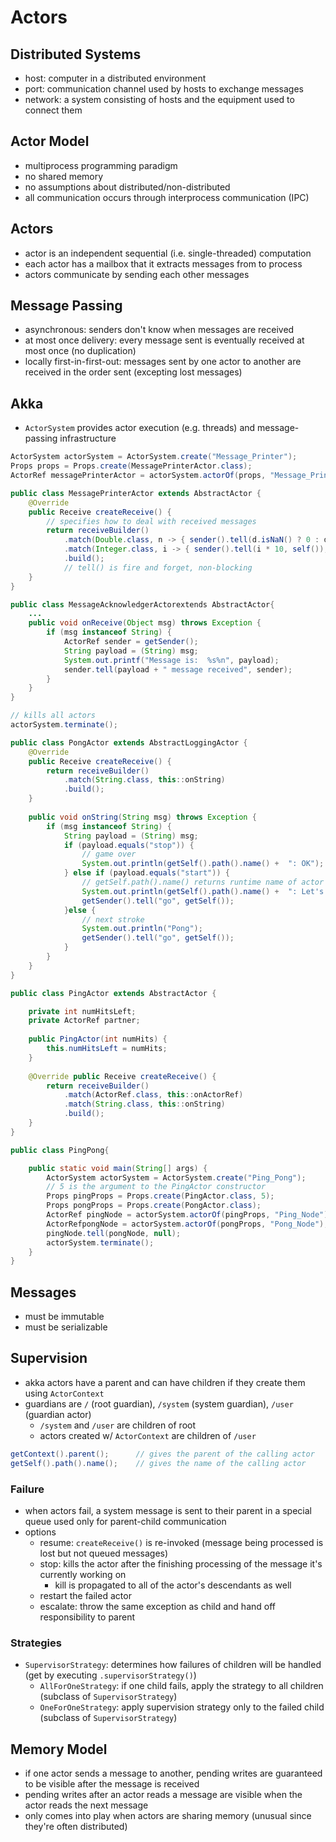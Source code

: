 # Actors

## Distributed Systems

- host: computer in a distributed environment
- port: communication channel used by hosts to exchange messages
- network: a system consisting of hosts and the equipment used to connect them

## Actor Model

- multiprocess programming paradigm
- no shared memory
- no assumptions about distributed/non-distributed
- all communication occurs through interprocess communication (IPC)

## Actors

- actor is an independent sequential (i.e. single-threaded) computation
- each actor has a mailbox that it extracts messages from to process
- actors communicate by sending each other messages

## Message Passing

- asynchronous: senders don't know when messages are received
- at most once delivery: every message sent is eventually received at most once (no duplication)
- locally first-in-first-out: messages sent by one actor to another are received in the order sent (excepting lost messages)

## Akka

- `ActorSystem` provides actor execution (e.g. threads) and message-passing infrastructure

```java
ActorSystem actorSystem = ActorSystem.create("Message_Printer");
Props props = Props.create(MessagePrinterActor.class);
ActorRef messagePrinterActor = actorSystem.actorOf(props, "Message_Printer_Actor");

public class MessagePrinterActor extends AbstractActor {
    @Override
    public Receive createReceive() {
        // specifies how to deal with received messages
        return receiveBuilder()
            .match(Double.class, n -> { sender().tell(d.isNaN() ? 0 : d, self()); })
            .match(Integer.class, i -> { sender().tell(i * 10, self()); });
            .build();
            // tell() is fire and forget, non-blocking
    }
}

public class MessageAcknowledgerActorextends AbstractActor{
    ...
    public void onReceive(Object msg) throws Exception {
        if (msg instanceof String) {
            ActorRef sender = getSender();
            String payload = (String) msg;
            System.out.printf("Message is:  %s%n", payload);
            sender.tell(payload + " message received", sender);
        }
    }
}

// kills all actors
actorSystem.terminate();
```

```java
public class PongActor extends AbstractLoggingActor {
    @Override
    public Receive createReceive() {
        return receiveBuilder()
            .match(String.class, this::onString)
            .build();
    }
    
    public void onString(String msg) throws Exception {
        if (msg instanceof String) {
            String payload = (String) msg;
            if (payload.equals("stop")) { 
                // game over
                System.out.println(getSelf().path().name() +  ": OK");
            } else if (payload.equals("start")) {
                // getSelf.path().name() returns runtime name of actor
                System.out.println(getSelf().path().name() +  ": Let's do it.");
                getSender().tell("go", getSelf());
            }else { 
                // next stroke
                System.out.println("Pong");
                getSender().tell("go", getSelf());
            }
        }
    }
}

public class PingActor extends AbstractActor {

    private int numHitsLeft;
    private ActorRef partner;
    
    public PingActor(int numHits) {
        this.numHitsLeft = numHits;
    }
    
    @Override public Receive createReceive() {
        return receiveBuilder()
            .match(ActorRef.class, this::onActorRef)
            .match(String.class, this::onString)
            .build();
    }
}

public class PingPong{

    public static void main(String[] args) {
        ActorSystem actorSystem = ActorSystem.create("Ping_Pong");
        // 5 is the argument to the PingActor constructor
        Props pingProps = Props.create(PingActor.class, 5);
        Props pongProps = Props.create(PongActor.class);
        ActorRef pingNode = actorSystem.actorOf(pingProps, "Ping_Node");
        ActorRefpongNode = actorSystem.actorOf(pongProps, "Pong_Node");
        pingNode.tell(pongNode, null);
        actorSystem.terminate();
    }
}
```

## Messages

- must be immutable
- must be serializable

## Supervision

- akka actors have a parent and can have children if they create them using `ActorContext`
- guardians are `/` (root guardian), `/system` (system guardian), `/user` (guardian actor)
  - `/system` and `/user` are children of root
  - actors created w/ `ActorContext` are children of `/user`
 
```java
getContext().parent();      // gives the parent of the calling actor
getSelf().path().name();    // gives the name of the calling actor
```

### Failure

- when actors fail, a system message is sent to their parent in a special queue used only for parent-child communication
- options
  - resume: `createReceive()` is re-invoked (message being processed is lost but not queued messages)
  - stop: kills the actor after the finishing processing of the message it's currently working on
    - kill is propagated to all of the actor's descendants as well
  - restart the failed actor
  - escalate: throw the same exception as child and hand off responsibility to parent

### Strategies

- `SupervisorStrategy`: determines how failures of children will be handled (get by executing `.supervisorStrategy()`) 
  - `AllForOneStrategy`: if one child fails, apply the strategy to all children (subclass of `SupervisorStrategy`)
  - `OneForOneStrategy`: apply supervision strategy only to the failed child (subclass of `SupervisorStrategy`)

## Memory Model

- if one actor sends a message to another, pending writes are guaranteed to be visible after the message is received
- pending writes after an actor reads a message are visible when the actor reads the next message
- only comes into play when actors are sharing memory (unusual since they're often distributed)


